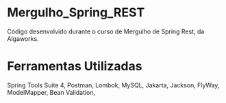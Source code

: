 # Mergulho_Spring_REST
Código desenvolvido durante o curso de Mergulho de Spring Rest, da Algaworks.

# Ferramentas Utilizadas
Spring Tools Suite 4, Postman, Lombok, MySQL, Jakarta, Jackson, FlyWay, ModelMapper, Bean Validation,
